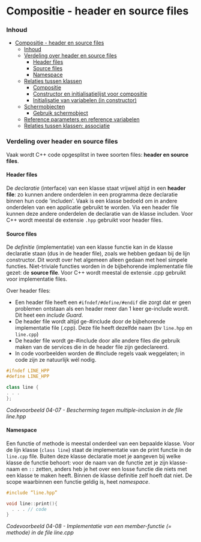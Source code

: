 # Compositie - header en source files [](title-id)

### Inhoud[](toc-id)
- [Compositie - header en source files ](#compositie---header-en-source-files-)
    - [Inhoud](#inhoud)
    - [Verdeling over header en source files](#verdeling-over-header-en-source-files)
      - [Header files](#header-files)
      - [Source files](#source-files)
      - [Namespace](#namespace)
    - [Relaties tussen klassen](#relaties-tussen-klassen)
      - [Compositie](#compositie)
      - [Constructor en initialisatielijst voor compositie](#constructor-en-initialisatielijst-voor-compositie)
      - [Initialisatie van variabelen (in constructor)](#initialisatie-van-variabelen-in-constructor)
    - [Schermobjecten](#schermobjecten)
      - [Gebruik schermobject](#gebruik-schermobject)
    - [Reference parameters en reference variabelen](#reference-parameters-en-reference-variabelen)
    - [Relaties tussen klassen: associatie](#relaties-tussen-klassen-associatie)


### Verdeling over header en source files
Vaak wordt C++ code opgesplitst in twee soorten files:
**header en source files**.

#### Header files
De *declaratie* (interface) van een klasse staat vrijwel altijd in een **header file**: zo kunnen andere onderdelen in een programma deze declaratie binnen hun code 'includen'.
Vaak is een klasse bedoeld om in andere onderdelen van een applicatie gebruikt te worden. Via een header file kunnen deze andere onderdelen de declaratie van de klasse includen. Voor C++ wordt meestal de extensie `.hpp` gebruikt voor header files.

#### Source files
De *definitie* (implementatie) van een klasse functie kan in de klasse declaratie staan (dus in de header file), zoals we hebben gedaan bij de lijn constructor. Dit wordt over het algemeen alleen gedaan met heel simpele functies. Niet-triviale functies worden in de bijbehorende implementatie file gezet: de **source file**. Voor C++ wordt meestal de extensie .cpp gebruikt voor implementatie files. 

Over header files:
- Een header file heeft een `#ifndef/#define/#endif` die zorgt dat er geen problemen ontstaan als een header meer dan 1 keer ge-include wordt. Dit heet een *include Guard*.
- De header file wordt altijd ge-#include door de bijbehorende implementatie file (.cpp). Deze file heeft dezelfde naam (bv `line.hpp` en `line.cpp`)
- De header file wordt ge-#include door alle andere files die gebruik maken van de services die in de header file zijn gedeclareerd.
- In code voorbeelden worden de #include regels vaak weggelaten; in code zijn ze natuurlijk wél nodig.

```c++
#ifndef LINE_HPP
#define LINE_HPP

class line {
. . .
};
```
*Codevoorbeeld 04-07 - Bescherming tegen multiple-inclusion in de file line.hpp*

#### Namespace
Een functie of methode is meestal onderdeel van een bepaalde klasse. Voor de lijn klasse (`class line`) staat de implementatie van de print functie in de `line.cpp` file. Buiten deze klasse declaratie moet je aangeven bij welke klasse de functie behoort: voor de naam van de functie zet je zijn klasse-naam en `::` zetten, anders heb je het over een losse functie die niets met een klasse te maken heeft. Bínnen de klasse definitie zelf hoeft dat niet.
De scope waarbinnen een functie geldig is, heet *namespace*.

```c++
#include ”line.hpp”

void line::print(){
  . . . // code
}
```
*Codevoorbeeld 04-08 - Implementatie van een member-functie (= methode) in de file line.cpp*